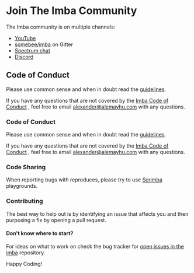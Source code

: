 # Join The Imba Community

The Imba community is on multiple channels:

* [YouTube](https://github.com/imba/docs.imba.io/tree/03c9ff3ad5d47c9f4f8e6c01c2d91a0e38e6f2f7/ch9-meta/youtube.com/channel/UCPOqjieI7GOx-gAKBLMktVg/README.md)
* [somebee/imba](https://gitter.im/somebee/imba) on Gitter
* [Spectrum chat](https://spectrum.chat/imba)
* [Discord](https://discord.gg/mkcbkRw)

## Code of Conduct

Please use common sense and when in doubt read the [guidelines](https://github.com/imba/imba/blob/master/.github/CODE_OF_CONDUCT.md).

If you have any questions that are not covered by the [Imba Code of Conduct](https://github.com/imba/imba/blob/master/.github/CODE_OF_CONDUCT.md) , feel free to email [alexander@alemayhu.com](mailto:) with any questions.

### Code of Conduct

Please use common sense and when in doubt read the [guidelines](https://github.com/imba/imba/blob/master/.github/CODE_OF_CONDUCT.md).

If you have any questions that are not covered by the [Imba Code of Conduct](https://github.com/imba/imba/blob/master/.github/CODE_OF_CONDUCT.md) , feel free to email [alexander@alemayhu.com](mailto:) with any questions.

### Code Sharing

When reporting bugs with reproduces, please try to use [Scrimba](https://scrimba.com) playgrounds.

### Contributing

The best way to help out is by identifying an issue that affects you and then purposing a fix by opening a pull request.

#### Don't know where to start?

For ideas on what to work on check the bug tracker for [open issues in the imba](https://github.com/imba/imba/issues) repository.

Happy Coding!

